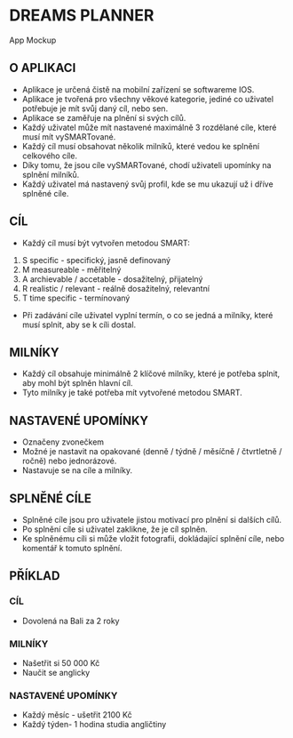 # DREAMS PLANNER
App Mockup

## O APLIKACI
- Aplikace je určená čistě na mobilní zařízení se softwareme IOS.
- Aplikace je tvořená pro všechny věkové kategorie, jediné co uživatel potřebuje je mít svůj daný cíl, nebo sen.
- Aplikace se zaměřuje na plnění si svých cílů.
- Každý uživatel může mít nastavené maximálně 3 rozdělané cíle, které musí mít vySMARTované.
- Každý cíl musí obsahovat několik milníků, které vedou ke splnění celkového cíle.
- Díky tomu, že jsou cíle vySMARTované, chodí uživateli upomínky na splnění milníků.
- Každý uživatel má nastavený svůj profil, kde se mu ukazují už i dříve splněné cíle.

## CÍL
- Každý cíl musí být vytvořen metodou SMART:
1. S specific - specifický, jasně definovaný
2. M measureable - měřitelný
3. A archievable / accetable - dosažitelný, přijatelný
4. R realistic / relevant - reálně dosažitelný, relevantní
5. T time specific - termínovaný
- Při zadávání cíle uživatel vyplní termín, o co se jedná a milníky, které musí splnit, aby se k cíli dostal.

## MILNÍKY
- Každý cíl obsahuje minimálně 2 klíčové milníky, které je potřeba splnit, aby mohl být splněn hlavní cíl.
- Tyto milníky je také potřeba mít vytvořené metodou SMART.

## NASTAVENÉ UPOMÍNKY
- Označeny zvonečkem
- Možné je nastavit na opakované (denně / týdně / měsíčně / čtvrtletně / ročně) nebo jednorázové.
- Nastavuje se na cíle a milníky.

## SPLNĚNÉ CÍLE
- Splněné cíle jsou pro uživatele jistou motivací pro plnění si dalších cílů.
- Po splnění cíle si uživatel zaklikne, že je cíl splněn. 
- Ke splněnému cíli si může vložit fotografii, dokládající splnění cíle, nebo komentář k tomuto splnění.

## PŘÍKLAD
### CÍL
- Dovolená na Bali za 2 roky
### MILNÍKY
- Našetřit si 50 000 Kč
- Naučit se anglicky
### NASTAVENÉ UPOMÍNKY
- Každý měsíc - ušetřit 2100 Kč
- Každý týden- 1 hodina studia angličtiny

